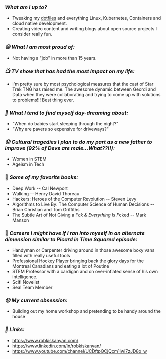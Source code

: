 ### *What am I up to?*
* Tweaking my [dotfiles](https://github.com/robbyki/dotfiles) and everything Linux, Kubernetes, Containers and cloud native development.
* Creating video content and writing blogs about open source projects I consider really fun.

### *:grin: What I am most proud of:*
* Not having a "job" in more than 15 years.

### *:tv: TV show that has had the most impact on my life:*
* I'm pretty sure by most psychological measures that the cast of Star Trek TNG has raised
  me. The awesome dynamic between Geordi and Data when they were collaborating
  and trying to come up with solutions to problems!!! Best thing ever.

### *:thinking: What I tend to find myself day-dreaming about:*
* "When do babies start sleeping through the night?"
* "Why are pavers so expensive for driveways?"
<!-- ### *:mortar_board: :weight_lifting_woman: Industries I'm most excited to see (or help with) continued disruption:* -->
<!-- 1. Education -->
<!-- 2. Health & Fitness -->

### *:disappointed: Cultural tragedies I plan to do my part as a new father to improve (92% of Devs are male...What??!!):*
* Women in STEM
* Ageism in Tech

### :book: *Some of my favorite books:*
* Deep Work -- Cal Newport
* Walking -- Henry David Thoreau
* Hackers: Heroes of the Computer Revolution -- Steven Levy
* Algorithms to Live By: The Computer Science of Human Decisions -- Brian Christian and Tom Griffiths
* The Subtle Art of Not Giving a F*ck & Everything Is F*cked -- Mark Manson

<!-- ### :hammer: *My Current Favorite Tools and Add-ons:* -->
<!-- ``` -->
<!-- * fedora/rhel -->
<!-- * tmux with oh my tmux config -->
<!-- * bpytop -->
<!-- * vifm -->
<!-- * dive -->
<!-- * vim -->
<!-- * vscode -->
<!-- * discord -->
<!-- * ammonite -->
<!-- * plantuml -->
<!-- * metals  -->
<!-- * bloop -->
<!-- * obs studio -->
<!-- * gh cli -->
<!-- * docker -->
<!-- * minio -->
<!-- * operator mono font -->
<!-- * vscode devcontainers -->
<!-- * fzf and fzf-vim -->
<!-- * vim nerdtree -->
<!-- * lazygit -->
<!-- * gruvbox colorscheme -->
<!-- * powerline -->
<!-- * dbeaver database client -->
<!-- * scala -->
<!-- * zio library  -->
<!-- * sbt -->
<!-- * jupyter -->
<!-- * pandas -->
<!-- * das keyboard (cherry mx brown + pbt keycaps) -->
<!-- * google pixel 5 -->
<!-- ``` -->

### :briefcase: *Careers I might have if I ran into myself in an alternate dimension similar to Picard in Time Squared episode:*
* Handyman or Carpenter driving around in those awesome boxy vans filled with really useful tools
* Professional Hockey Player bringing back the glory days for the Montreal Canadians and eating a lot of Poutine
* STEM Professor with a cardigan and on over-inflated sense of his own intelligence.
* Scifi Novelist
* Seal Team Member

### *:stuck_out_tongue: My current obsession:*
* Building out my home workshop and pretending to be handy around the house

### *:link: Links:*
* https://www.robkiskanyan.com/
* https://www.linkedin.com/in/robkiskanyan/
* https://www.youtube.com/channel/UCDftpQCjQcm1Iwl7zJD8o_w

<!--
**robbyki/robbyki** is a ✨ _special_ ✨ repository because its `README.md` (this file) appears on your GitHub profile.

Here are some ideas to get you started:

- 🔭 I’m currently working on ...
- 🌱 I’m currently learning ...
- 👯 I’m looking to collaborate on ...
- 🤔 I’m looking for help with ...
- 💬 Ask me about ...
- 📫 How to reach me: ...
- 😄 Pronouns: ...
- ⚡ Fun fact: ...
-->
